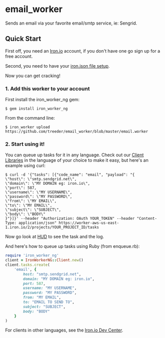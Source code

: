 email_worker
============

Sends an email via your favorite email/smtp service, ie: Sengrid.

## Quick Start

First off, you need an [Iron.io](http://www.iron.io) account, if you don't have one go sign up for a free account.

Second, you need to have your [iron.json file setup](http://dev.iron.io/worker/reference/configuration/).

Now you can get cracking!

### 1. Add this worker to your account

First install the iron_worker_ng gem:

```
$ gem install iron_worker_ng
```

From the command line:

```
$ iron_worker upload https://github.com/treeder/email_worker/blob/master/email.worker
```

### 2. Start using it!

You can queue up tasks for it in any language. Check out our [Client Libraries](http://dev.iron.io/worker/)
in the language of your choice to make it easy, but here's an example using curl:

```
$ curl -d '{"tasks": [{"code_name": "email", "payload": "{
\"host\": \"smtp.sendgrid.net\",
\"domain\": \"MY DOMAIN eg: iron.io\",
\"port\": 587,
\"username\": \"MY USERNAME\",
\"password\": \"MY PASSWORD\",
\"from\": \"MY EMAIL\",
\"to\": \"MY EMAIL\",
\"subject\": \"SUBJECT\",
\"body\": \"BODY\"
}"}]}' --header "Authorization: OAuth YOUR_TOKEN" --header "Content-Type: application/json" https://worker-aws-us-east-1.iron.io/2/projects/YOUR_PROJECT_ID/tasks
```

Now go look at [HUD](http://hud.iron.io) to see the task and the log.

And here's how to queue up tasks using Ruby (from enqueue.rb):

```ruby
require 'iron_worker_ng'
client = IronWorkerNG::Client.new()
client.tasks.create(
    'email', {
        host: "smtp.sendgrid.net",
        domain: "MY DOMAIN eg: iron.io",
        port: 587,
        username: "MY USERNAME",
        password: "MY PASSWORD",
        from: "MY EMAIL",
        to: "EMAIL TO SEND TO",
        subject: "SUBJECT",
        body: "BODY"
    }
)
```

For clients in other languages, see the [Iron.io Dev Center](http://dev.iron.io).
